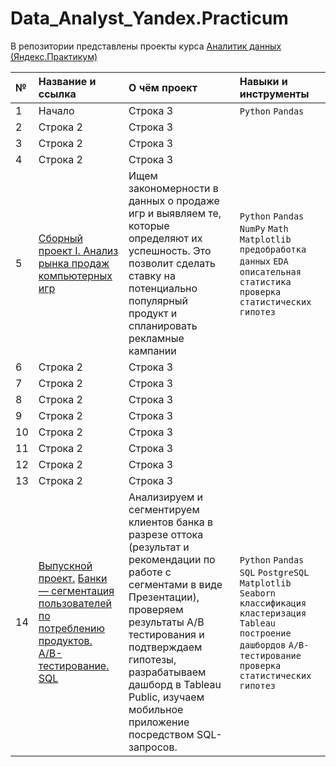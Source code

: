 # Data_Analyst_Yandex.Practicum
В репозитории представлены проекты курса [Аналитик данных  (Яндекс.Практикум)](https://praktikum.yandex.ru/data-analyst/)

| № | Название и ссылка | О чём проект | Навыки и инструменты |
|:---|:------------|:------------|:------------|
| 1  | Начало | Строка 3| `Python` `Pandas`|
| 2  | Строка 2  | Строка 3|
| 3  | Строка 2  | Строка 3|
| 4  | Строка 2  | Строка 3|
| 5  | [Сборный проект I. Анализ рынка продаж компьютерных игр](https://github.com/ShapkinaNS/Data_Analyst_Yandex.Practicum/tree/main/Compose_I_Games_analysis)  | Ищем закономерности в данных о продаже игр и выявляем те, которые определяют их успешность. Это позволит сделать ставку на потенциально популярный продукт и спланировать рекламные кампании| `Python` `Pandas` `NumPy` `Math` `Matplotlib` `предобработка данных` `EDA` `описательная статистика` `проверка статистических гипотез` |
| 6  | Строка 2  | Строка 3|
| 7  | Строка 2  | Строка 3|
| 8  | Строка 2  | Строка 3|
| 9  | Строка 2  | Строка 3|
| 10 | Строка 2  | Строка 3|
| 11 | Строка 2  | Строка 3|
| 12 | Строка 2  | Строка 3|
| 13 | Строка 2  | Строка 3|
| 14 | [Выпускной проект.](https://github.com/ShapkinaNS/Data_Analyst_Yandex.Practicum/tree/main/Final_project) [Банки — сегментация пользователей по потреблению продуктов.](https://github.com/ShapkinaNS/Data_Analyst_Yandex.Practicum/blob/main/Final_project/Bank_clients_churn_final_project.ipynb) [A/B-тестирование.](https://github.com/ShapkinaNS/Data_Analyst_Yandex.Practicum/blob/main/Final_project/AB_test_final_project.ipynb) [SQL](https://github.com/ShapkinaNS/Data_Analyst_Yandex.Practicum/blob/main/Final_project/SQL_final_project.ipynb) |Анализируем и сегментируем клиентов банка в разрезе оттока (результат и рекомендации по работе с сегментами в виде Презентации), проверяем результаты А/B тестирования и подтверждаем гипотезы, разрабатываем дашборд в Tableau Public, изучаем мобильное приложение посредством SQL-запросов.| `Python` `Pandas` `SQL` `PostgreSQL` `Matplotlib` `Seaborn` `классификация` `кластеризация` `Tableau` `построение дашбордов` `A/B-тестирование` `проверка статистических гипотез`|

